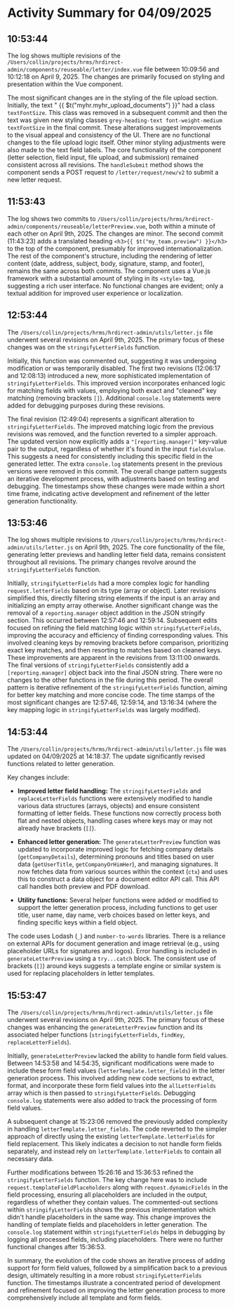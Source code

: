 # Activity Summary for 04/09/2025

## 10:53:44
The log shows multiple revisions of the `/Users/collin/projects/hrms/hrdirect-admin/components/reuseable/letter/index.vue` file between 10:09:56 and 10:12:18 on April 9, 2025.  The changes are primarily focused on styling and presentation within the Vue component.

The most significant changes are in the styling of the file upload section.  Initially, the text " {{ $t("myhr.myhr_upload_documents") }}" had a class `textFontSize`. This class was removed in a subsequent commit and then the text  was given new styling classes  `grey-heading-text font-weight-medium textFontSize` in the final commit.  These alterations suggest improvements to the visual appeal and consistency of the UI.  There are no functional changes to the file upload logic itself.  Other minor styling adjustments were also made to the text field labels.  The core functionality of the component (letter selection, field input, file upload, and submission) remained consistent across all revisions.  The  `handleSubmit` method shows the component sends a POST request to `/letter/request/new/v2` to submit a new letter request.


## 11:53:43
The log shows two commits to `/Users/collin/projects/hrms/hrdirect-admin/components/reuseable/letterPreview.vue`, both within a minute of each other on April 9th, 2025.  The changes are minor.  The second commit (11:43:23) adds a translated heading `<h3>{{ $t("my_team.preview") }}</h3>` to the top of the component,  presumably for improved internationalization. The rest of the component's structure, including the rendering of letter content (date, address, subject, body, signature, stamp, and footer), remains the same across both commits.  The component uses a Vue.js framework with a substantial amount of styling in its `<style>` tag, suggesting a rich user interface.  No functional changes are evident; only a textual addition for improved user experience or localization.


## 12:53:44
The `/Users/collin/projects/hrms/hrdirect-admin/utils/letter.js` file underwent several revisions on April 9th, 2025.  The primary focus of these changes was on the `stringifyLetterFields` function.

Initially, this function was commented out, suggesting it was undergoing modification or was temporarily disabled.  The first two revisions (12:06:17 and 12:08:13) introduced a new, more sophisticated implementation of `stringifyLetterFields`.  This improved version incorporates enhanced logic for matching fields with values, employing both exact and "cleaned" key matching (removing brackets `[]`).  Additional `console.log` statements were added for debugging purposes during these revisions.


The final revision (12:49:04) represents a significant alteration to `stringifyLetterFields`. The improved matching logic from the previous revisions was removed, and the function reverted to a simpler approach.  The updated version now explicitly adds a  `"[reporting.manager]"` key-value pair to the output, regardless of whether it's found in the input `fieldsValue`.  This suggests a need for consistently including this specific field in the generated letter.  The extra `console.log` statements present in the previous versions were removed in this commit.  The overall change pattern suggests an iterative development process, with adjustments based on testing and debugging.  The timestamps show these changes were made within a short time frame, indicating active development and refinement of the letter generation functionality.


## 13:53:46
The log shows multiple revisions to `/Users/collin/projects/hrms/hrdirect-admin/utils/letter.js` on April 9th, 2025.  The core functionality of the file, generating letter previews and handling letter field data, remains consistent throughout all revisions.  The primary changes revolve around the `stringifyLetterFields` function.

Initially, `stringifyLetterFields` had a more complex logic for handling `request.letterFields` based on its type (array or object). Later revisions simplified this, directly filtering string elements if the input is an array and initializing an empty array otherwise.  Another significant change was the removal of a `reporting.manager` object addition in the JSON stringify section.  This occurred between 12:57:46 and 12:59:14.  Subsequent edits focused on refining the field matching logic within `stringifyLetterFields`, improving the accuracy and efficiency of finding corresponding values. This involved cleaning keys by removing brackets before comparison, prioritizing exact key matches, and then resorting to matches based on cleaned keys.  These improvements are apparent in the revisions from 13:11:00 onwards. The final versions of `stringifyLetterFields` consistently add a `[reporting.manager]` object  back into the final JSON string.  There were no changes to the other functions in the file during this period.  The overall pattern is iterative refinement of the `stringifyLetterFields` function, aiming for better key matching and more concise code.  The time stamps of the most significant changes are 12:57:46, 12:59:14, and  13:16:34 (where the key mapping logic in `stringifyLetterFields` was largely modified).


## 14:53:44
The `/Users/collin/projects/hrms/hrdirect-admin/utils/letter.js` file was updated on 04/09/2025 at 14:18:37.  The update significantly revised functions related to letter generation.

Key changes include:

* **Improved letter field handling:** The `stringifyLetterFields` and `replaceLetterFields` functions were extensively modified to handle various data structures (arrays, objects) and ensure consistent formatting of letter fields.  These functions now correctly process both flat and nested objects,  handling cases where keys may or may not already have brackets (`[]`).

* **Enhanced letter generation:** The `generateLetterPreview` function was updated to incorporate improved logic for fetching company details (`getCompanyDetails`), determining pronouns and titles based on user data (`getUserTitle`, `getCompanyOrHimHer`), and managing signatures.  It now fetches data from various sources within the context (`ctx`) and uses this to construct a data object for a document editor API call. This API call handles both preview and PDF download.

* **Utility functions:** Several helper functions were added or modified to support the letter generation process, including functions to get user title, user name, day name, verb choices based on letter keys, and finding specific keys within a field object.


The code uses Lodash (`_`) and `number-to-words` libraries.  There is a reliance on external APIs for document generation and image retrieval (e.g., using placeholder URLs for signatures and logos).  Error handling is included in `generateLetterPreview` using a `try...catch` block.  The consistent use of brackets (`[]`) around keys suggests a template engine or similar system is used for replacing placeholders in letter templates.


## 15:53:47
The `/Users/collin/projects/hrms/hrdirect-admin/utils/letter.js` file underwent several revisions on April 9th, 2025.  The primary focus of these changes was enhancing the `generateLetterPreview` function and its associated helper functions (`stringifyLetterFields`, `findKey`, `replaceLetterFields`).

Initially, `generateLetterPreview` lacked the ability to handle form field values.  Between 14:53:58 and 14:54:35, significant modifications were made to include these form field values (`letterTemplate.letter_fields`) in the letter generation process.  This involved adding new code sections to extract, format, and incorporate these form field values into the `allLetterFields` array which is then passed to `stringifyLetterFields`.  Debugging `console.log` statements were also added to track the processing of form field values.

A subsequent change at 15:23:06 removed the previously added complexity in handling `letterTemplate.letter_fields`.  The code reverted to the simpler approach of directly using the existing `letterTemplate.letterFields` for field replacement. This likely indicates a decision to not handle form fields separately, and instead rely on  `letterTemplate.letterFields` to contain all necessary data.

Further modifications between 15:26:16 and 15:36:53 refined the `stringifyLetterFields` function.  The key change here was to include `request.templateFieldPlaceholders` along with `request.dynamicFields` in the field processing, ensuring all placeholders are included in the output, regardless of whether they contain values.  The commented-out sections within `stringifyLetterFields` shows the previous implementation which didn't handle placeholders in the same way. This change improves the handling of template fields and placeholders in letter generation.  The `console.log` statement within `stringifyLetterFields` helps in debugging by logging all processed fields, including placeholders.  There were no further functional changes after 15:36:53.

In summary, the evolution of the code shows an iterative process of adding support for form field values, followed by a simplification back to a previous design, ultimately resulting in a more robust `stringifyLetterFields` function. The timestamps illustrate a concentrated period of development and refinement focused on improving the letter generation process to more comprehensively include all template and form fields.
